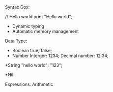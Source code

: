 Syntax Gox:

// Hello world
print "Hello world";

* Dynamic typing
* Automatic memory management

Data Type:
* Boolean
true;
false;
* Number
Interger: 1234;
Decimal number: 12.34;

*String
"hello world";
"123";

*Nil

Expressions:
Arithmetic
